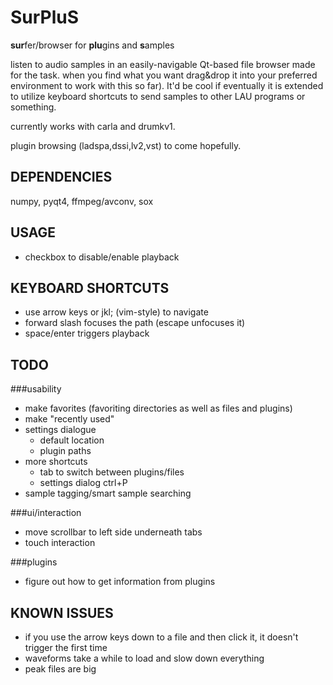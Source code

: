 SurPluS
=======

<b>sur</b>fer/browser for <b>plu</b>gins and <b>s</b>amples

listen to audio samples in an easily-navigable Qt-based file browser made for the task. when you find what you want drag&drop it into your preferred environment to work with this so far). It'd be cool if eventually it is extended to utilize keyboard shortcuts to send samples to other LAU programs or something.

currently works with carla and drumkv1.

plugin browsing (ladspa,dssi,lv2,vst) to come hopefully.

DEPENDENCIES
------------
numpy, pyqt4, ffmpeg/avconv, sox

USAGE
-----
* checkbox to disable/enable playback


KEYBOARD SHORTCUTS
------------------
* use arrow keys or jkl; (vim-style) to navigate
* forward slash focuses the path (escape unfocuses it)
* space/enter triggers playback

TODO
----
###usability
* make favorites (favoriting directories as well as files and plugins)
* make "recently used"
* settings dialogue
    * default location
    * plugin paths
* more shortcuts
    * tab to switch between plugins/files
    * settings dialog ctrl+P
* sample tagging/smart sample searching

###ui/interaction
* move scrollbar to left side underneath tabs
* touch interaction

###plugins
* figure out how to get information from plugins

KNOWN ISSUES
------------
* if you use the arrow keys down to a file and then click it, it doesn't trigger the first time
* waveforms take a while to load and slow down everything
* peak files are big
